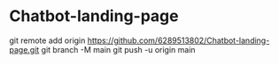 # Chatbot-landing-page
git remote add origin https://github.com/6289513802/Chatbot-landing-page.git
git branch -M main
git push -u origin main
